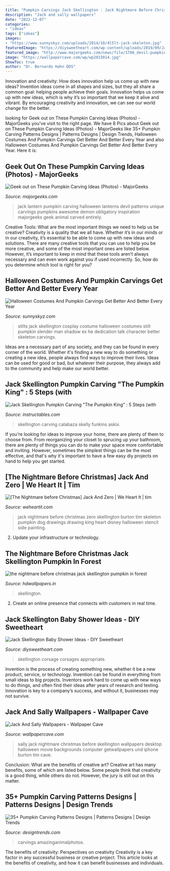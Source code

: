 ```yaml
---
title: "Pumpkin Carvings Jack Skellington : Jack Nightmare Before Christmas Zero Skellington Burton Tim Skeleton Pumpkin Dog Drawings Drawing King Heart Disney Halloween Stencil Side Painting"
description: "Jack and sally wallpapers"
date: "2022-12-07"
categories:
- "ideas"
tags: ["ideas"]
images:
- "https://www.sunnyskyz.com/uploads/2014/10/4l5lt-jack-skeleton.jpg"
featuredImage: "https://diysweetheart.com/wp-content/uploads/2019/09/Jack-skellington-baby-shower-corsage.jpg"
featured_image: "http://www.majorgeeks.com/news/file/1706_devil-pumpkin.jpg"
image: "https://wallpapercave.com/wp/wp2015014.jpg"
ShowToc: true
author: "Dr. Bernardo Hahn DDS"
---
```



Innovation and creativity: How does innovation help us come up with new ideas?
Invention ideas come in all shapes and sizes, but they all share a common goal: helping people achieve their goals. Innovation helps us come up with new ideas, which is why it’s so important that we keep it alive and vibrant. By encouraging creativity and innovation, we can see our world change for the better.

	

		
looking for Geek out on These Pumpkin Carving Ideas (Photos) - MajorGeeks you've visit to the right page. We have 8 Pics about Geek out on These Pumpkin Carving Ideas (Photos) - MajorGeeks like 35+ Pumpkin Carving Patterns Designs | Patterns Designs | Design Trends, Halloween Costumes And Pumpkin Carvings Get Better And Better Every Year and also Halloween Costumes And Pumpkin Carvings Get Better And Better Every Year. Here it is:
		
    
## Geek Out On These Pumpkin Carving Ideas (Photos) - MajorGeeks

<img loading=lazy src="http://www.majorgeeks.com/news/file/1706_devil-pumpkin.jpg" onerror="this.onerror=null;this.src='https://tse4.mm.bing.net/th?id=OIP.t6Rkh8jj7042y_G_GfUs9gHaGJ&amp;pid=15.1';" alt="Geek out on These Pumpkin Carving Ideas (Photos) - MajorGeeks">

_Source: majorgeeks.com_

>jack lantern pumpkin carving halloween lanterns devil patterns unique carvings pumpkins awesome demon obligatory inspiration majorgeeks geek animal carved entirely. 

	

Creative Tools: What are the most important things we need to help us be creative?
Creativity is a quality that we all have. Whether it’s in our minds or in our creativity, it’s essential to be able to come up with new ideas and solutions. There are many creative tools that you can use to help you be more creative, and some of the most important ones are listed below. However, it’s important to keep in mind that these tools aren’t always necessary and can even work against you if used incorrectly. So, how do you determine which tool is right for you?

    
## Halloween Costumes And Pumpkin Carvings Get Better And Better Every Year

<img loading=lazy src="https://www.sunnyskyz.com/uploads/2014/10/4l5lt-jack-skeleton.jpg" onerror="this.onerror=null;this.src='https://tse1.mm.bing.net/th?id=OIP.eg8FImygMPVazyia67NfeQHaLJ&amp;pid=15.1';" alt="Halloween Costumes And Pumpkin Carvings Get Better And Better Every Year">

_Source: sunnyskyz.com_

>stilts jack skellington cosplay costume halloween costumes stilt pumpkin slender man shadow ex he dedication talk character better skeleton carvings. 

	

Ideas are a necessary part of any society, and they can be found in every corner of the world. Whether it's finding a new way to do something or creating a new idea, people always find ways to improve their lives. Ideas can be used for good or bad, but whatever their purpose, they always add to the community and help make our world better.

    
## Jack Skellington Pumpkin Carving &quot;The Pumpkin King&quot; : 5 Steps (with

<img loading=lazy src="https://cdn.instructables.com/ORIG/FAN/D34S/HMF6RVK2/FAND34SHMF6RVK2.jpg?frame=1" onerror="this.onerror=null;this.src='https://tse3.mm.bing.net/th?id=OIP.V8wGQNuMEBeguFPtdXYnVgHaJQ&amp;pid=15.1';" alt="Jack Skellington Pumpkin Carving &quot;The Pumpkin King&quot; : 5 Steps (with">

_Source: instructables.com_

>skellington carving calabaza skelly funkins askix. 

	

If you're looking for ideas to improve your home, there are plenty of them to choose from. From reorganizing your closet to sprucing up your bathroom, there are plenty of things you can do to make your space more comfortable and inviting. However, sometimes the simplest things can be the most effective, and that's why it's important to have a few easy diy projects on hand to help you get started.

    
## [The Nightmare Before Christmas] Jack And Zero | We Heart It | Tim

<img loading=lazy src="http://data.whicdn.com/images/17007970/original.jpg" onerror="this.onerror=null;this.src='https://tse3.mm.bing.net/th?id=OIP.IFvq5UnKKS9-SQmi1o45MgHaJx&amp;pid=15.1';" alt="[The Nightmare before Christmas] Jack And Zero | We Heart It | tim">

_Source: weheartit.com_

>jack nightmare before christmas zero skellington burton tim skeleton pumpkin dog drawings drawing king heart disney halloween stencil side painting. 

	

2. Update your infrastructure or technology.

    
## The Nightmare Before Christmas Jack Skellington Pumpkin In Forest

<img loading=lazy src="https://www.hdwallpapers.in/download/the_nightmare_before_christmas_jack_skellington_pumpkin_in_forest_background_hd_movies-1600x900.jpg" onerror="this.onerror=null;this.src='https://tse1.mm.bing.net/th?id=OIP.FYPyOBYTSWw5iMDDUshUwAHaEK&amp;pid=15.1';" alt="the nightmare before christmas jack skellington pumpkin in forest">

_Source: hdwallpapers.in_

>skellington. 

	

2. Create an online presence that connects with customers in real time.

    
## Jack Skellington Baby Shower Ideas - DIY Sweetheart

<img loading=lazy src="https://diysweetheart.com/wp-content/uploads/2019/09/Jack-skellington-baby-shower-corsage.jpg" onerror="this.onerror=null;this.src='https://tse4.mm.bing.net/th?id=OIP.Bg9a97Dm_V0UHSxrMWgzdQHaNK&amp;pid=15.1';" alt="Jack Skellington Baby Shower Ideas - DIY Sweetheart">

_Source: diysweetheart.com_

>skellington corsage corsages appropriate. 

	

Invention is the process of creating something new, whether it be a new product, service, or technology. Invention can be found in everything from small ideas to big projects. Inventors work hard to come up with new ways to do things, and often find their ideas after years of research and testing. Innovation is key to a company’s success, and without it, businesses may not survive.

    
## Jack And Sally Wallpapers - Wallpaper Cave

<img loading=lazy src="https://wallpapercave.com/wp/wp2015014.jpg" onerror="this.onerror=null;this.src='https://tse4.mm.bing.net/th?id=OIP.d1pqYFIaf66iqoxqxvZ5eAHaNK&amp;pid=15.1';" alt="Jack And Sally Wallpapers - Wallpaper Cave">

_Source: wallpapercave.com_

>sally jack nightmare christmas before skellington wallpapers desktop halloween movie backgrounds computer getwallpapers und iphone burton tim cave. 

	

Conclusion: What are the benefits of creative art?
Creative art has many benefits, some of which are listed below. Some people think that creativity is a good thing, while others do not. However, the jury is still out on this matter.

    
## 35+ Pumpkin Carving Patterns Designs | Patterns Designs | Design Trends

<img loading=lazy src="https://images.designtrends.com/wp-content/uploads/2015/10/06051953/Skeleton-Pumpkin-Carving-As-Dog.jpg" onerror="this.onerror=null;this.src='https://tse4.mm.bing.net/th?id=OIP.AR8ykIKLSAe4N5-ZqPMZAwHaHa&amp;pid=15.1';" alt="35+ Pumpkin Carving Patterns Designs | Patterns Designs | Design Trends">

_Source: designtrends.com_

>carvings amazinganimalphotos. 

	

The benefits of creativity: Perspectives on creativity
Creativity is a key factor in any successful business or creative project. This article looks at the benefits of creativity, and how it can benefit businesses and individuals.

